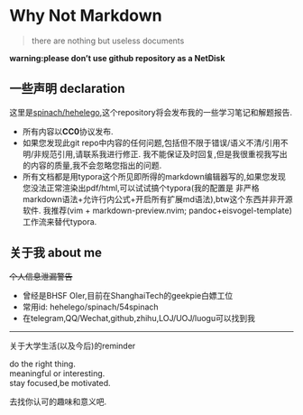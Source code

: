 # Why Not Markdown

> there are nothing but useless documents

**warning:please don’t use github repository as a NetDisk**



## 一些声明 declaration

这里是[spinach/hehelego](https://github.com/hehelego),这个repository将会发布我的一些学习笔记和解题报告.


- 所有内容以**CC0**协议发布.  
- 如果您发现此git repo中内容的任何问题,包括但不限于错误/语义不清/引用不明/非规范引用,请联系我进行修正.
  我不能保证及时回复,但是我很重视我写出的内容的质量,我不会忽略您指出的问题.
- 所有文档都是用typora这个所见即所得的markdown编辑器写的,如果您发现您没法正常渲染出pdf/html,可以试试搞个typora(我的配置是 非严格markdown语法+允许行内公式+开启所有扩展md语法),btw这个东西并非开源软件. 我推荐(vim + markdown-preview.nvim; pandoc+eisvogel-template)工作流来替代typora.  


## 关于我 about me

~~个人信息泄漏警告~~  

- 曾经是BHSF OIer,目前在ShanghaiTech的geekpie白嫖工位
- 常用id: hehelego/spinach/54spinach
- 在telegram,QQ/Wechat,github,zhihu,LOJ/UOJ/luogu可以找到我

----------------------------------------------------------------

关于大学生活(以及今后)的reminder

do the right thing.  
meaningful or interesting.  
stay focused,be motivated.  


去找你认可的趣味和意义吧.  


